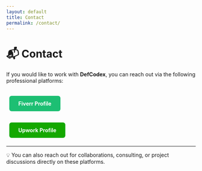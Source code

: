 ```yaml
---
layout: default
title: Contact
permalink: /contact/
---
```


# 📬 Contact

If you would like to work with **DefCodex**, you can reach out via the following professional platforms:

<div style="margin-top: 1.5rem;">

  <a href="https://www.fiverr.com/s/99gP0yx" target="_blank" 
     style="display:inline-block; padding:12px 24px; margin:8px; 
            background-color:#1dbf73; color:#fff; border-radius:6px; 
            text-decoration:none; font-weight:bold;">
    Fiverr Profile
  </a>

  <a href="https://www.upwork.com/freelancers/~0119d9f29fa28da297?mp_source=share" target="_blank" 
     style="display:inline-block; padding:12px 24px; margin:8px; 
            background-color:#14a800; color:#fff; border-radius:6px; 
            text-decoration:none; font-weight:bold;">
    Upwork Profile
  </a>

</div>

---

💡 You can also reach out for collaborations, consulting, or project discussions directly on these platforms.
